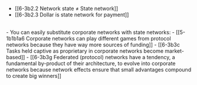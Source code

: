 - [[6-3b2.2 Network state ≠ State network]]
- [[6-3b2.3 Dollar is state network for payment]]
<br>
- You can easily substitute corporate networks with state networks:
- [[5-1b1b1a6 Corporate networks can play different games from protocol networks because they have way more sources of funding]]
- [[6-3b3c Tasks held captive as proprietary in corporate networks become market-based]]
- [[6-3b3g Federated (protocol) networks have a tendency, a fundamental by-product of their architecture, to evolve into corporate networks because network effects ensure that small advantages compound to create big winners]]
<br>
